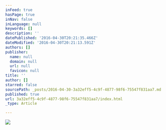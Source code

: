 ```yaml
---
inFeed: true
hasPage: true
inNav: false
inLanguage: null
keywords: []
description: ''
datePublished: '2016-04-30T20:21:35.466Z'
dateModified: '2016-04-30T20:21:13.591Z'
authors: []
publisher:
  name: null
  domain: null
  url: null
  favicon: null
title: ''
author: []
starred: false
sourcePath: _posts/2016-04-30-3a32eff5-4c9f-4877-98f6-75547f831aa7.md
published: true
url: 3a32eff5-4c9f-4877-98f6-75547f831aa7/index.html
_type: Article

---
```

![](https://the-grid-user-content.s3-us-west-2.amazonaws.com/e93d9110-f6d3-45c0-b7af-ab5c28d56a66.jpg)